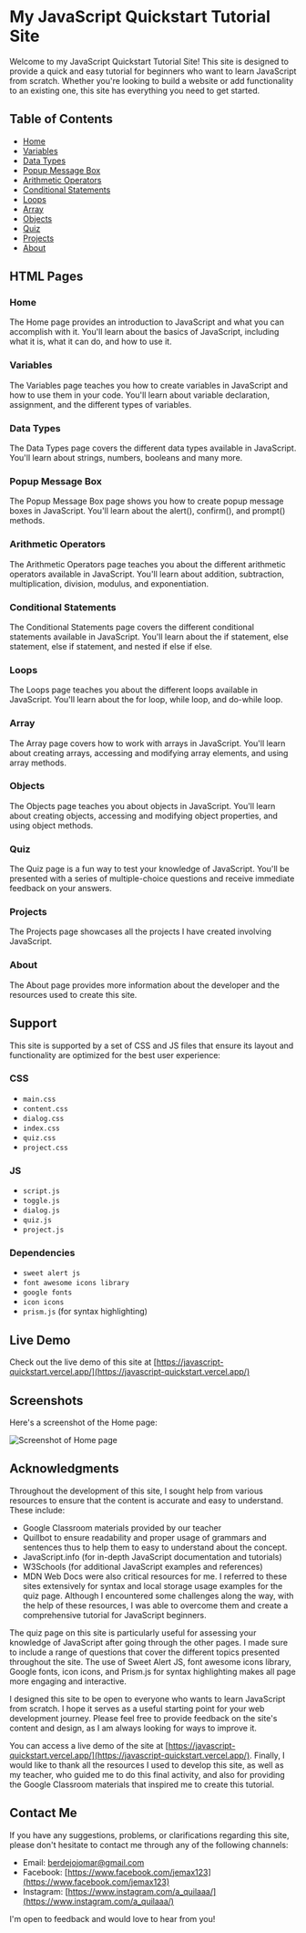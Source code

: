 # My JavaScript Quickstart Tutorial Site

Welcome to my JavaScript Quickstart Tutorial Site! This site is designed to provide a quick and easy tutorial for beginners who want to learn JavaScript from scratch. Whether you're looking to build a website or add functionality to an existing one, this site has everything you need to get started.

## Table of Contents

- [Home](#home)
- [Variables](#variables)
- [Data Types](#data-types)
- [Popup Message Box](#popup-message-box)
- [Arithmetic Operators](#arithmetic-operators)
- [Conditional Statements](#conditional-statements)
- [Loops](#loops)
- [Array](#array)
- [Objects](#objects)
- [Quiz](#quiz)
- [Projects](#projects)
- [About](#about)

## HTML Pages

### Home

The Home page provides an introduction to JavaScript and what you can accomplish with it. You'll learn about the basics of JavaScript, including what it is, what it can do, and how to use it.

### Variables

The Variables page teaches you how to create variables in JavaScript and how to use them in your code. You'll learn about variable declaration, assignment, and the different types of variables.

### Data Types

The Data Types page covers the different data types available in JavaScript. You'll learn about strings, numbers, booleans and many more.

### Popup Message Box

The Popup Message Box page shows you how to create popup message boxes in JavaScript. You'll learn about the alert(), confirm(), and prompt() methods.

### Arithmetic Operators

The Arithmetic Operators page teaches you about the different arithmetic operators available in JavaScript. You'll learn about addition, subtraction, multiplication, division, modulus, and exponentiation.

### Conditional Statements

The Conditional Statements page covers the different conditional statements available in JavaScript. You'll learn about the if statement, else statement, else if statement, and nested if else if else.

### Loops

The Loops page teaches you about the different loops available in JavaScript. You'll learn about the for loop, while loop, and do-while loop.

### Array

The Array page covers how to work with arrays in JavaScript. You'll learn about creating arrays, accessing and modifying array elements, and using array methods.

### Objects

The Objects page teaches you about objects in JavaScript. You'll learn about creating objects, accessing and modifying object properties, and using object methods.

### Quiz

The Quiz page is a fun way to test your knowledge of JavaScript. You'll be presented with a series of multiple-choice questions and receive immediate feedback on your answers.

### Projects

The Projects page showcases all the projects I have created involving JavaScript.

### About

The About page provides more information about the developer and the resources used to create this site.

## Support

This site is supported by a set of CSS and JS files that ensure its layout and functionality are optimized for the best user experience:

### CSS
- `main.css`
- `content.css`
- `dialog.css`
- `index.css`
- `quiz.css`
- `project.css`

### JS
- `script.js`
- `toggle.js`
- `dialog.js`
- `quiz.js`
- `project.js`

### Dependencies
- `sweet alert js`
- `font awesome icons library`
- `google fonts`
- `icon icons`
- `prism.js` (for syntax highlighting)

## Live Demo

Check out the live demo of this site at [https://javascript-quickstart.vercel.app/](https://javascript-quickstart.vercel.app/)

## Screenshots

Here's a screenshot of the Home page:

![Screenshot of Home page](https://javascript-quickstart.vercel.app/projects-img/js-quickstart.png)

## Acknowledgments

Throughout the development of this site, I sought help from various resources to ensure that the content is accurate and easy to understand. These include:


- Google Classroom materials provided by our teacher
- Quillbot to ensure readability and proper usage of grammars and sentences thus to help them to easy to understand about the concept.
- JavaScript.info (for in-depth JavaScript documentation and tutorials)
- W3Schools (for additional JavaScript examples and references)
- MDN Web Docs were also critical resources for me. I referred to these sites extensively for syntax and local storage usage examples for the quiz page. Although I encountered some challenges along the way, with the help of these resources, I was able to overcome them and create a comprehensive tutorial for JavaScript beginners.

The quiz page on this site is particularly useful for assessing your knowledge of JavaScript after going through the other pages. I made sure to include a range of questions that cover the different topics presented throughout the site. The use of Sweet Alert JS, font awesome icons library, Google fonts, icon icons, and Prism.js for syntax highlighting makes all page more engaging and interactive.

I designed this site to be open to everyone who wants to learn JavaScript from scratch. I hope it serves as a useful starting point for your web development journey. Please feel free to provide feedback on the site's content and design, as I am always looking for ways to improve it.

You can access a live demo of the site at [https://javascript-quickstart.vercel.app/](https://javascript-quickstart.vercel.app/). Finally, I would like to thank all the resources I used to develop this site, as well as my teacher, who guided me to do this final activity, and also for providing the Google Classroom materials that inspired me to create this tutorial.

## Contact Me
If you have any suggestions, problems, or clarifications regarding this site, please don't hesitate to contact me through any of the following channels:

- Email: berdejojomar@gmail.com
- Facebook: [https://www.facebook.com/jemax123](https://www.facebook.com/jemax123)
- Instagram: [https://www.instagram.com/a_quilaaa/](https://www.instagram.com/a_quilaaa/)

I'm open to feedback and would love to hear from you!
